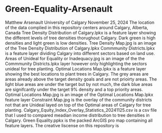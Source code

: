 # Green-Equality-Arsenault
Matthew Arsenault University of Calgary
November 25, 2024
The location of the data complied in this repository centers around Calgary, Alberta, Canada
Tree Density Distribution of Calgary.lpkx is a feature layer showing the different levels of tree densities thorughout Calgary. Dark green is high densities and light green is low densities.
Tree Density Map.jpg is an image of the Tree Density Distribution of Calgary.lpkx
Commmunity Districts.lpkx is a feature layer dividing Calgary into different sectors based on land use.
Areas of Unideal for Equality or Inadequacy.jpg is an image of the the Commmunity Districts.lpkx layer however only highlighting the sectors unideal for tree planting.
Optimal Locations Map.lpkx is a feature layer showing the best locations to plant trees in Calgary. The grey areas are areas already above the target density goals and are not prioirty areas. The light blue areas are under the target but by not much, the dark blue areas are signifcantly under the target 9% density and a top priority areas.
Optimal Locations Map.jpg is an image of the Optimal Locations Map.lpkx feature layer
Constraint Map.jpg is the overlay of the community districts not that are Unideal layed on top of the Optimal areas of Calgary for tree planting. 
Calgary_Equity_Index_Overlay_Statistics_20241125.csv is a csv file that I used to compared meadian income distribution to tree densities in Calgary.
Green Equality.ppkx is the packed ArcGIS pro map containing all feature layers.
The creative liscense on this repository is 

